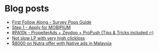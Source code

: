 # Blog posts
<!-- BLOG-POST-LIST:START -->
- [First Follow Along - Survey Pops Guide](https://afflift.com/f/threads/first-follow-along-survey-pops-guide.10557/)
- [Step 1 - Apply for MOBIPIUM](https://afflift.com/f/threads/step-1-apply-for-mobipium.2938/)
- [#PA10k - PropellerAds + Zeydoo + ProPush &lpar;Tips &amp; Tricks included 🔥&rpar;](https://afflift.com/f/threads/pa10k-propellerads-zeydoo-propush-tips-tricks-included-%F0%9F%94%A5.8970/)
- [Not slow LP with very high clickloss](https://afflift.com/f/threads/not-slow-lp-with-very-high-clickloss.10570/)
- [$8000 on Nutra offer with Native ads in Malaysia](https://afflift.com/f/threads/8000-on-nutra-offer-with-native-ads-in-malaysia.10175/)
<!-- BLOG-POST-LIST:END -->
